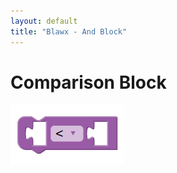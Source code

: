 ```yaml
---
layout: default
title: "Blawx - And Block"
---
```

# Comparison Block
![comparison block](../img/comparitor.png "Comparison Block")